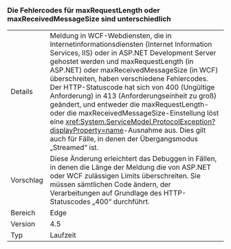 ### <a name="error-codes-for-maxrequestlength-or-maxreceivedmessagesize-are-different"></a>Die Fehlercodes für maxRequestLength oder maxReceivedMessageSize sind unterschiedlich

|   |   |
|---|---|
|Details|Meldung in WCF-Webdiensten, die in Internetinformationsdiensten (Internet Information Services, IIS) oder in ASP.NET Development Server gehostet werden und maxRequestLength (in ASP.NET) oder maxReceivedMessageSize (in WCF) überschreiten, haben verschiedene Fehlercodes. Der HTTP-Statuscode hat sich von 400 (Ungültige Anforderung) in 413 (Anforderungseinheit zu groß) geändert, und entweder die maxRequestLength- oder die maxReceivedMessageSize-Einstellung löst eine <xref:System.ServiceModel.ProtocolException?displayProperty=name>-Ausnahme aus. Dies gilt auch für Fälle, in denen der Übergangsmodus „Streamed“ ist.|
|Vorschlag|Diese Änderung erleichtert das Debuggen in Fällen, in denen die Länge der Meldung die von ASP.NET oder WCF zulässigen Limits überschreiten. Sie müssen sämtlichen Code ändern, der Verarbeitungen auf Grundlage des HTTP-Statuscodes „400“ durchführt.|
|Bereich|Edge|
|Version|4.5|
|Typ|Laufzeit|

